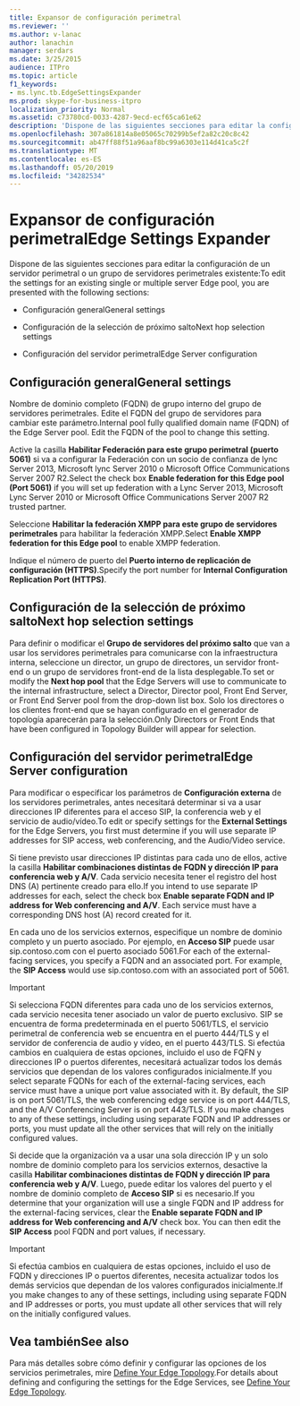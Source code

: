 ```yaml
---
title: Expansor de configuración perimetral
ms.reviewer: ''
ms.author: v-lanac
author: lanachin
manager: serdars
ms.date: 3/25/2015
audience: ITPro
ms.topic: article
f1_keywords:
- ms.lync.tb.EdgeSettingsExpander
ms.prod: skype-for-business-itpro
localization_priority: Normal
ms.assetid: c73780cd-0033-4287-9ecd-ecf65ca61e62
description: 'Dispone de las siguientes secciones para editar la configuración de un servidor perimetral o un grupo de servidores perimetrales existente:'
ms.openlocfilehash: 307a861814a8e05065c70299b5ef2a82c20c8c42
ms.sourcegitcommit: ab47ff88f51a96aaf8bc99a6303e114d41ca5c2f
ms.translationtype: MT
ms.contentlocale: es-ES
ms.lasthandoff: 05/20/2019
ms.locfileid: "34282534"
---
```

# <a name="edge-settings-expander"></a><span data-ttu-id="52a3a-103">Expansor de configuración perimetral</span><span class="sxs-lookup"><span data-stu-id="52a3a-103">Edge Settings Expander</span></span>

<span data-ttu-id="52a3a-104">Dispone de las siguientes secciones para editar la configuración de un servidor perimetral o un grupo de servidores perimetrales existente:</span><span class="sxs-lookup"><span data-stu-id="52a3a-104">To edit the settings for an existing single or multiple server Edge pool, you are presented with the following sections:</span></span>

- <span data-ttu-id="52a3a-105">Configuración general</span><span class="sxs-lookup"><span data-stu-id="52a3a-105">General settings</span></span>

- <span data-ttu-id="52a3a-106">Configuración de la selección de próximo salto</span><span class="sxs-lookup"><span data-stu-id="52a3a-106">Next hop selection settings</span></span>

- <span data-ttu-id="52a3a-107">Configuración del servidor perimetral</span><span class="sxs-lookup"><span data-stu-id="52a3a-107">Edge Server configuration</span></span>



## <a name="general-settings"></a><span data-ttu-id="52a3a-108">Configuración general</span><span class="sxs-lookup"><span data-stu-id="52a3a-108">General settings</span></span>

<span data-ttu-id="52a3a-p101">Nombre de dominio completo (FQDN) de grupo interno del grupo de servidores perimetrales. Edite el FQDN del grupo de servidores para cambiar este parámetro.</span><span class="sxs-lookup"><span data-stu-id="52a3a-p101">Internal pool fully qualified domain name (FQDN) of the Edge Server pool. Edit the FQDN of the pool to change this setting.</span></span>

<span data-ttu-id="52a3a-111">Active la casilla **Habilitar Federación para este grupo perimetral (puerto 5061)** si va a configurar la Federación con un socio de confianza de lync Server 2013, Microsoft lync Server 2010 o Microsoft Office Communications Server 2007 R2.</span><span class="sxs-lookup"><span data-stu-id="52a3a-111">Select the check box **Enable federation for this Edge pool (Port 5061)** if you will set up federation with a Lync Server 2013, Microsoft Lync Server 2010 or Microsoft Office Communications Server 2007 R2 trusted partner.</span></span>

<span data-ttu-id="52a3a-112">Seleccione **Habilitar la federación XMPP para este grupo de servidores perimetrales** para habilitar la federación XMPP.</span><span class="sxs-lookup"><span data-stu-id="52a3a-112">Select **Enable XMPP federation for this Edge pool** to enable XMPP federation.</span></span>

<span data-ttu-id="52a3a-113">Indique el número de puerto del **Puerto interno de replicación de configuración (HTTPS)**.</span><span class="sxs-lookup"><span data-stu-id="52a3a-113">Specify the port number for **Internal Configuration Replication Port (HTTPS)**.</span></span>

## <a name="next-hop-selection-settings"></a><span data-ttu-id="52a3a-114">Configuración de la selección de próximo salto</span><span class="sxs-lookup"><span data-stu-id="52a3a-114">Next hop selection settings</span></span>

<span data-ttu-id="52a3a-115">Para definir o modificar el **Grupo de servidores del próximo salto** que van a usar los servidores perimetrales para comunicarse con la infraestructura interna, seleccione un director, un grupo de directores, un servidor front-end o un grupo de servidores front-end de la lista desplegable.</span><span class="sxs-lookup"><span data-stu-id="52a3a-115">To set or modify the **Next hop pool** that the Edge Servers will use to communicate to the internal infrastructure, select a Director, Director pool, Front End Server, or Front End Server pool from the drop-down list box.</span></span> <span data-ttu-id="52a3a-116">Solo los directores o los clientes front-end que se hayan configurado en el generador de topología aparecerán para la selección.</span><span class="sxs-lookup"><span data-stu-id="52a3a-116">Only Directors or Front Ends that have been configured in Topology Builder will appear for selection.</span></span>

## <a name="edge-server-configuration"></a><span data-ttu-id="52a3a-117">Configuración del servidor perimetral</span><span class="sxs-lookup"><span data-stu-id="52a3a-117">Edge Server configuration</span></span>

<span data-ttu-id="52a3a-118">Para modificar o especificar los parámetros de **Configuración externa** de los servidores perimetrales, antes necesitará determinar si va a usar direcciones IP diferentes para el acceso SIP, la conferencia web y el servicio de audio/vídeo.</span><span class="sxs-lookup"><span data-stu-id="52a3a-118">To edit or specify settings for the **External Settings** for the Edge Servers, you first must determine if you will use separate IP addresses for SIP access, web conferencing, and the Audio/Video service.</span></span>

<span data-ttu-id="52a3a-p103">Si tiene previsto usar direcciones IP distintas para cada uno de ellos, active la casilla **Habilitar combinaciones distintas de FQDN y dirección IP para conferencia web y A/V**. Cada servicio necesita tener el registro del host DNS (A) pertinente creado para ello.</span><span class="sxs-lookup"><span data-stu-id="52a3a-p103">If you intend to use separate IP addresses for each, select the check box **Enable separate FQDN and IP address for Web conferencing and A/V**. Each service must have a corresponding DNS host (A) record created for it.</span></span>

<span data-ttu-id="52a3a-p104">En cada uno de los servicios externos, especifique un nombre de dominio completo y un puerto asociado. Por ejemplo, en **Acceso SIP** puede usar sip.contoso.com con el puerto asociado 5061.</span><span class="sxs-lookup"><span data-stu-id="52a3a-p104">For each of the external-facing services, you specify a FQDN and an associated port. For example, the **SIP Access** would use sip.contoso.com with an associated port of 5061.</span></span>

> [!IMPORTANT]
> <span data-ttu-id="52a3a-p105">Si selecciona FQDN diferentes para cada uno de los servicios externos, cada servicio necesita tener asociado un valor de puerto exclusivo. SIP se encuentra de forma predeterminada en el puerto 5061/TLS, el servicio perimetral de conferencia web se encuentra en el puerto 444/TLS y el servidor de conferencia de audio y vídeo, en el puerto 443/TLS. Si efectúa cambios en cualquiera de estas opciones, incluido el uso de FQFN y direcciones IP o puertos diferentes, necesitará actualizar todos los demás servicios que dependan de los valores configurados inicialmente.</span><span class="sxs-lookup"><span data-stu-id="52a3a-p105">If you select separate FQDNs for each of the external-facing services, each service must have a unique port value associated with it. By default, the SIP is on port 5061/TLS, the web conferencing edge service is on port 444/TLS, and the A/V Conferencing Server is on port 443/TLS. If you make changes to any of these settings, including using separate FQDN and IP addresses or ports, you must update all the other services that will rely on the initially configured values.</span></span>

<span data-ttu-id="52a3a-p106">Si decide que la organización va a usar una sola dirección IP y un solo nombre de dominio completo para los servicios externos, desactive la casilla **Habilitar combinaciones distintas de FQDN y dirección IP para conferencia web y A/V**. Luego, puede editar los valores del puerto y el nombre de dominio completo de **Acceso SIP** si es necesario.</span><span class="sxs-lookup"><span data-stu-id="52a3a-p106">If you determine that your organization will use a single FQDN and IP address for the external-facing services, clear the **Enable separate FQDN and IP address for Web conferencing and A/V** check box. You can then edit the **SIP Access** pool FQDN and port values, if necessary.</span></span>

> [!IMPORTANT]
> <span data-ttu-id="52a3a-128">Si efectúa cambios en cualquiera de estas opciones, incluido el uso de FQDN y direcciones IP o puertos diferentes, necesita actualizar todos los demás servicios que dependan de los valores configurados inicialmente.</span><span class="sxs-lookup"><span data-stu-id="52a3a-128">If you make changes to any of these settings, including using separate FQDN and IP addresses or ports, you must update all other services that will rely on the initially configured values.</span></span>

## <a name="see-also"></a><span data-ttu-id="52a3a-129">Vea también</span><span class="sxs-lookup"><span data-stu-id="52a3a-129">See also</span></span>

<span data-ttu-id="52a3a-130">Para más detalles sobre cómo definir y configurar las opciones de los servicios perimetrales, mire [Define Your Edge Topology](https://technet.microsoft.com/library/787b23f1-8fa0-4c37-abf2-c516c5dd66f0.aspx).</span><span class="sxs-lookup"><span data-stu-id="52a3a-130">For details about defining and configuring the settings for the Edge Services, see [Define Your Edge Topology](https://technet.microsoft.com/library/787b23f1-8fa0-4c37-abf2-c516c5dd66f0.aspx).</span></span>


